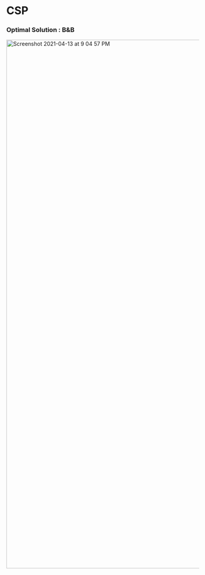 # CSP


### Optimal Solution : B&B

<img width="1380" alt="Screenshot 2021-04-13 at 9 04 57 PM" src="https://user-images.githubusercontent.com/62153950/114581121-14eff200-9c9d-11eb-895c-d117da1eda83.png">
